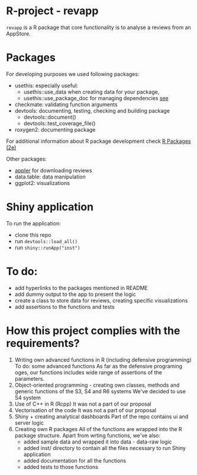 # R-project - revapp

<code>revapp</code> is a R package that core functionality is to analyse a reviews from an AppStore.

# Packages

For developing purposes we used following packages:

* usethis: especially useful:
    * usethis::use_data when creating data for your package, 
    * usethis::use_package_doc for managing dependencies [see](https://r-pkgs.org/dependencies-in-practice.html#sec-dependencies-in-imports-r-code)
* checkmate: validating function arguments
* devtools: documenting, testing, checking and building package
    * devtools::document()
    * devtools::test_coverage_file()
* roxygen2: documenting package

For additional information about R package development check [R Packages (2e)](https://r-pkgs.org/)

Other packages:

* [appler](https://github.com/cran/appler) for downloading reviews 
* data.table: data manipulation
* ggplot2: visualizations

# Shiny application

To run the application:

* clone this repo
* run `devtools::load_all()`
* run `shiny::runApp("inst")`

# To do:

* add hyperlinks to the packages mentioned in README
* add dummy output to the app to present the logic
* create a class to store data for reviews, creating specific visualizations
* add assertions to the functions and tests

# How this project complies with the requirements?

1. Writing own advanced functions in R (including defensive programming)
    To do: some advanced functions
    As far as the defensive programing oges, our functions includes wide range of assertions of the parameters.
2. Object-oriented programming - creating own classes, methods and generic functions of the S3, S4 and R6 systems
    We've decided to use S4 system
3. Use of C++ in R (Rcpp)
    It was not a part of our proposal
4. Vectorisation of the code
    It was not a part of our proposal
5. Shiny + creating analytical dashboards
    Part of the repo contains ui and server logic
6. Creating own R packages
    All of the functions are wrapped into the R package structure. Apart from wrting functions, we've also:
    * added sample data and wrapped it into data - data-raw logic
    * added inst/ directory to contain all the files necessary to run Shiny application
    * added documentation for all the functions
    * added tests to those functions
